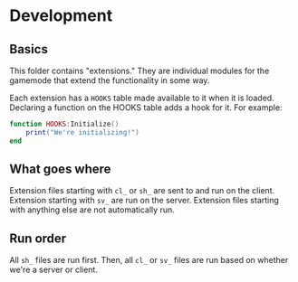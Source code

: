 # Development

## Basics

This folder contains "extensions." They are individual modules for the gamemode that extend the functionality in some way.

Each extension has a `HOOKS` table made available to it when it is loaded. Declaring a function on the HOOKS table adds a hook for it. For example:
```Lua
function HOOKS:Initialize()
	print("We're initializing!")
end
```

## What goes where

Extension files starting with `cl_` or `sh_` are sent to and run on the client. Extension starting with `sv_` are run on the server. Extension files starting with anything else are not automatically run.

## Run order

All `sh_` files are run first. Then, all `cl_` or `sv_` files are run based on whether we're a server or client.
